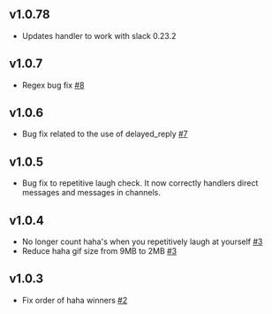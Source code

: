 ## v1.0.78
  * Updates handler to work with slack 0.23.2

## v1.0.7
  * Regex bug fix [#8](https://github.com/tielur/alice_haha/pull/8)

## v1.0.6
  * Bug fix related to the use of delayed_reply [#7](https://github.com/tielur/alice_haha/pull/7)

## v1.0.5
  * Bug fix to repetitive laugh check. It now correctly handlers direct messages
    and messages in channels.

## v1.0.4
  * No longer count haha's when you repetitively laugh at yourself [#3](https://github.com/tielur/alice_haha/pull/3)
  * Reduce haha gif size from 9MB to 2MB [#3](https://github.com/tielur/alice_haha/pull/3)

## v1.0.3
  * Fix order of haha winners [#2](https://github.com/tielur/alice_haha/pull/2)
